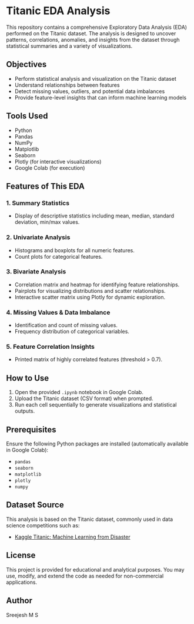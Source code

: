 # Titanic EDA Analysis
This repository contains a comprehensive Exploratory Data Analysis (EDA) performed on the Titanic dataset. The analysis is designed to uncover patterns, correlations, anomalies, and insights from the dataset through statistical summaries and a variety of visualizations.
## Objectives
- Perform statistical analysis and visualization on the Titanic dataset
- Understand relationships between features
- Detect missing values, outliers, and potential data imbalances
- Provide feature-level insights that can inform machine learning models
## Tools Used
- Python
- Pandas
- NumPy
- Matplotlib
- Seaborn
- Plotly (for interactive visualizations)
- Google Colab (for execution)
## Features of This EDA
### 1. Summary Statistics
- Display of descriptive statistics including mean, median, standard deviation, min/max values.
### 2. Univariate Analysis
- Histograms and boxplots for all numeric features.
- Count plots for categorical features.
### 3. Bivariate Analysis
- Correlation matrix and heatmap for identifying feature relationships.
- Pairplots for visualizing distributions and scatter relationships.
- Interactive scatter matrix using Plotly for dynamic exploration.
### 4. Missing Values & Data Imbalance
- Identification and count of missing values.
- Frequency distribution of categorical variables.
### 5. Feature Correlation Insights
- Printed matrix of highly correlated features (threshold > 0.7).
## How to Use
1. Open the provided `.ipynb` notebook in Google Colab.
2. Upload the Titanic dataset (CSV format) when prompted.
3. Run each cell sequentially to generate visualizations and statistical outputs.
## Prerequisites
Ensure the following Python packages are installed (automatically available in Google Colab):
- `pandas`
- `seaborn`
- `matplotlib`
- `plotly`
- `numpy`
## Dataset Source
This analysis is based on the Titanic dataset, commonly used in data science competitions such as:
- [Kaggle Titanic: Machine Learning from Disaster](https://www.kaggle.com/competitions/titanic)
## License
This project is provided for educational and analytical purposes. You may use, modify, and extend the code as needed for non-commercial applications.
## Author
Sreejesh M S
